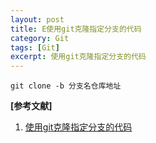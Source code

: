 ```yaml
---
layout: post
title: E使用git克隆指定分支的代码
category: Git
tags: [Git]
excerpt: 使用git克隆指定分支的代码
---
```


	git clone -b 分支名仓库地址

**[参考文献]**

1. [使用git克隆指定分支的代码](https://www.cnblogs.com/nylcy/p/6569284.html "使用git克隆指定分支的代码")